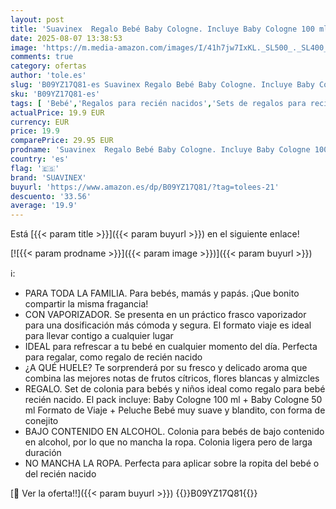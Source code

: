 ```yaml
---
layout: post
title: 'Suavinex  Regalo Bebé Baby Cologne. Incluye Baby Cologne 100 ml + Baby Cologne 50 ml Formato Viaje + Peluche para Bébé. Colonia para Bebé y Niños Baja en Alcohol  No Mancha la Ropa'
date: 2025-08-07 13:38:53
image: 'https://m.media-amazon.com/images/I/41h7jw7IxKL._SL500_._SL400_.jpg'
comments: true
category: ofertas
author: 'tole.es'
slug: 'B09YZ17Q81-es Suavinex Regalo Bebé Baby Cologne. Incluye Baby Cologne...'
sku: 'B09YZ17Q81-es'
tags: [ 'Bebé','Regalos para recién nacidos','Sets de regalos para recién nacidos','bebé','suavinex','🇪🇸', ]
actualPrice: 19.9 EUR
currency: EUR
price: 19.9
comparePrice: 29.95 EUR
prodname: 'Suavinex  Regalo Bebé Baby Cologne. Incluye Baby Cologne 100 ml + Baby Cologne 50 ml Formato Viaje + Peluche para Bébé. Colonia para Bebé y Niños Baja en Alcohol  No Mancha la Ropa'
country: 'es'
flag: '🇪🇸'
brand: 'SUAVINEX'
buyurl: 'https://www.amazon.es/dp/B09YZ17Q81/?tag=tolees-21'
descuento: '33.56'
average: '19.9'
---
```


Está [{{< param title >}}]({{< param buyurl >}}) en el siguiente enlace!

[![{{< param prodname >}}]({{< param image >}})]({{< param buyurl >}})

ℹ️:

- PARA TODA LA FAMILIA. Para bebés, mamás y papás. ¡Que bonito compartir la misma fragancia!
- CON VAPORIZADOR. Se presenta en un práctico frasco vaporizador para una dosificación más cómoda y segura. El formato viaje es ideal para llevar contigo a cualquier lugar
- IDEAL para refrescar a tu bebé en cualquier momento del día. Perfecta para regalar, como regalo de recién nacido
- ¿A QUÉ HUELE? Te sorprenderá por su fresco y delicado aroma que combina las mejores notas de frutos cítricos, flores blancas y almizcles
- REGALO. Set de colonia para bebés y niños ideal como regalo para bebé recién nacido. El pack incluye: Baby Cologne 100 ml + Baby Cologne 50 ml Formato de Viaje + Peluche Bebé muy suave y blandito, con forma de conejito
- BAJO CONTENIDO EN ALCOHOL. Colonia para bebés de bajo contenido en alcohol, por lo que no mancha la ropa. Colonia ligera pero de larga duración
- NO MANCHA LA ROPA. Perfecta para aplicar sobre la ropita del bebé o del recién nacido

[🛒 Ver la oferta!!]({{< param buyurl >}})
{{<world>}}B09YZ17Q81{{</world>}}
